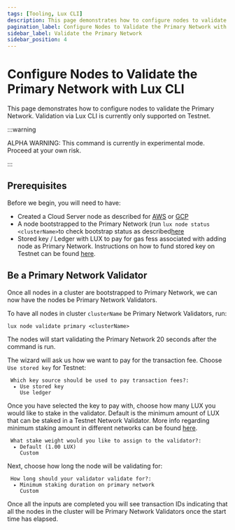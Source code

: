 ```yaml
---
tags: [Tooling, Lux CLI]
description: This page demonstrates how to configure nodes to validate the Lux Primary Network. Validation via Lux CLI is currently only supported on Testnet.
pagination_label: Configure Nodes to Validate the Primary Network with Lux CLI
sidebar_label: Validate the Primary Network
sidebar_position: 4
---
```


# Configure Nodes to Validate the Primary Network with Lux CLI

This page demonstrates how to configure nodes to validate the Primary Network.
Validation via Lux CLI is currently only supported on Testnet.

:::warning

ALPHA WARNING: This command is currently in experimental mode. Proceed at your own risk.

:::

## Prerequisites

Before we begin, you will need to have:

- Created a Cloud Server node as described for [AWS](/tooling/cli-guides/create-a-validator-aws.md)
  or [GCP](/tooling/cli-guides/create-a-validator-gcp.md)
- A node bootstrapped to the Primary Network (run `lux node status <clusterName>`to check
  bootstrap status as described[here](/tooling/cli-guides/create-a-validator-aws.md#check-bootstrap-status)
- Stored key / Ledger with LUX to pay for gas fess associated with adding node as Primary Network.
  Instructions on how to fund stored key on Testnet can be found [here](/build/subnet/deploy/testnet-subnet.md#funding-the-key).

## Be a Primary Network Validator

Once all nodes in a cluster are bootstrapped to Primary Network, we can now have the nodes be
Primary Network Validators.

To have all nodes in cluster `clusterName` be Primary Network Validators, run:

```shell
lux node validate primary <clusterName>
```

The nodes will start validating the Primary Network 20 seconds after the command is run.

The wizard will ask us how we want to pay for the transaction fee.
Choose `Use stored key` for Testnet:

```text
 Which key source should be used to pay transaction fees?:
  ▸ Use stored key
    Use ledger
```

Once you have selected the key to pay with, choose how many LUX you would like to stake in the
validator. Default is the minimum amount of LUX that can be staked in a Testnet Network Validator.
More info regarding minimum staking amount in different networks can be found [here](/nodes/validate/how-to-stake.md#testnet).

```text
 What stake weight would you like to assign to the validator?:
  ▸ Default (1.00 LUX)
    Custom
```

Next, choose how long the node will be validating for:

```text
 How long should your validator validate for?:
  ▸ Minimum staking duration on primary network
    Custom
```

Once all the inputs are completed you will see transaction IDs indicating that all the nodes in the
cluster will be Primary Network Validators once the start time has elapsed.
